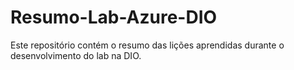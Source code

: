 # Resumo-Lab-Azure-DIO
Este repositório contém o resumo das lições aprendidas durante o desenvolvimento do lab na DIO.

